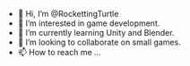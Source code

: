- 👋 Hi, I’m @RockettingTurtle
- 👀 I’m interested in game development.
- 🌱 I’m currently learning Unity and Blender.
- 💞️ I’m looking to collaborate on small games.
- 📫 How to reach me ...

<!---
RockettingTurtle/RockettingTurtle is a ✨ special ✨ repository because its `README.md` (this file) appears on your GitHub profile.
You can click the Preview link to take a look at your changes.
--->
